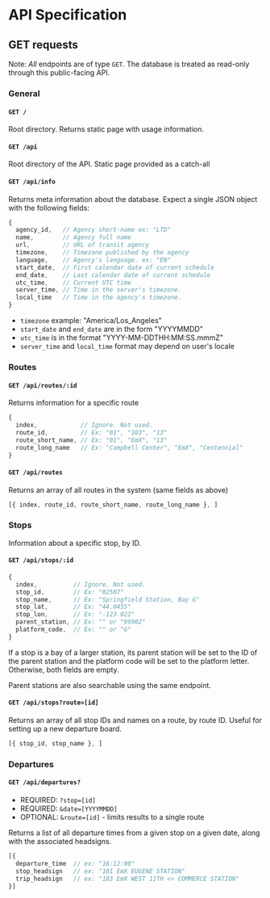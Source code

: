 # API Specification

## GET requests

Note: *All* endpoints are of type `GET`. The database is treated as read-only through this public-facing API.

### General

#### `GET /`

Root directory. Returns static page with usage information.

#### `GET /api`

Root directory of the API. Static page provided as a catch-all

#### `GET /api/info`

Returns meta information about the database. Expect a single JSON object with the following fields:

```js
{
  agency_id,   // Agency short-name ex: "LTD"
  name,        // Agency full name
  url,         // URL of transit agency
  timezone,    // Timezone published by the agency
  language,    // Agency's language. ex: "EN"
  start_date,  // First calendar date of current schedule
  end_date,    // Last calendar date of current schedule
  utc_time,    // Current UTC time
  server_time, // Time in the server's timezone.
  local_time   // Time in the agency's timezone.
}
```

- `timezone` example: "America/Los_Angeles"
- `start_date` and `end_date` are in the form "YYYYMMDD"
- `utc_time` is in the format "YYYY-MM-DDTHH:MM:SS.mmmZ"
- `server_time` and `local_time` format may depend on user's locale

### Routes

#### `GET /api/routes/:id`

Returns information for a specific route

```js
{
  index,            // Ignore. Not used.
  route_id,         // Ex: "01", "103", "13"
  route_short_name, // Ex: "01", "EmX", "13"
  route_long_name   // Ex: "Campbell Center", "EmX", "Centennial"
}
```

#### `GET /api/routes`

Returns an array of all routes in the system (same fields as above)

```js
[{ index, route_id, route_short_name, route_long_name }, ]
```

### Stops

Information about a specific stop, by ID.

#### `GET /api/stops/:id`

```js
{
  index,          // Ignore. Not used.
  stop_id,        // Ex: "02507"
  stop_name,      // Ex: "Springfield Station, Bay G"
  stop_lat,       // Ex: "44.0455"
  stop_lon,       // Ex: "-123.022"
  parent_station, // Ex: "" or "99902"
  platform_code,  // Ex: "" or "G"
}
```

If a stop is a bay of a larger station, its parent station will be set to the ID of the parent station and the platform code will be set to the platform letter. Otherwise, both fields are empty.

Parent stations are also searchable using the same endpoint.

#### `GET /api/stops?route=[id]`

Returns an array of all stop IDs and names on a route, by route ID. Useful for setting up a new departure board.

```js
[{ stop_id, stop_name }, ]
```

### Departures

#### `GET /api/departures?`

- REQUIRED: `?stop=[id]`
- REQUIRED: `&date=[YYYYMMDD]`
- OPTIONAL: `&route=[id]` - limits results to a single route

Returns a list of all departure times from a given stop on a given date, along with the associated headsigns. 

```js
[{
  departure_time  // ex: "16:12:00"
  stop_headsign   // ex: "101 EmX EUGENE STATION"
  trip_headsign   // ex: "103 EmX WEST 11TH <> COMMERCE STATION"
}]
```

